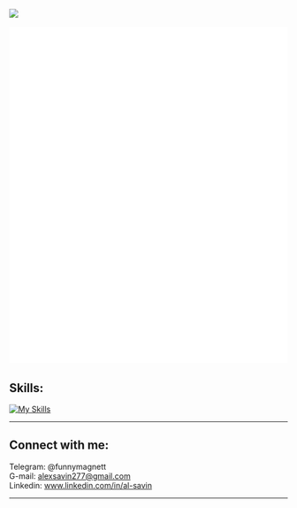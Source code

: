 
![](https://komarev.com/ghpvc/?username=SashaSavin&style=flat-square)

![Metrics](https://github.com/SashaSavin/SashaSavin/blob/main/github-metrics.svg)

## Skills:
[![My Skills](https://skillicons.dev/icons?i=ts,react,scss,tailwind,figma,materialui,nextjs,postgres,py,vite,webpack&perline=5)](https://skillicons.dev)
 
 <hr>

 
## Connect with me:<br>

Telegram: @funnymagnett <br>
G-mail: alexsavin277@gmail.com <br>
Linkedin: www.linkedin.com/in/al-savin <br>
<hr>

<!-- ## About:<br>
- 👯 I'm looking to collaborate on interesting project as React or Next.js developer<br>
- ❤️ also looking for mates to improve English skills<br>
- 📖 Ask me about stackoverflow/GPT driven development <br>
- 💬 Dont ask me about OOP advantages (joke, but...)  <br>
 -->
<!-- 
## Graphics & achievments:<br>

[![trophy](https://github-profile-trophy.vercel.app/?username=SashaSavin&column=3&margin-w=15&margin-h=15&theme=tokyonight)](https://github.com/ryo-ma/github-profile-trophy)
 -->


